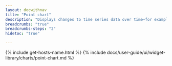 ```yaml
---
layout: docwithnav
title: "Point chart"
description: "Displays changes to time series data over time—for example, temperature or humidity readings."
breadcrumbs: "true"
breadcrumbs-steps: "2"
hidetoc: "true"

---
```

{% include get-hosts-name.html %}
{% include docs/user-guide/ui/widget-library/charts/point-chart.md %}
